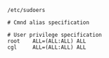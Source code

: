`/etc/sudoers`
```
# Cmnd alias specification

# User privilege specification
root    ALL=(ALL:ALL) ALL
cgl     ALL=(ALL:ALL) ALL
```